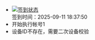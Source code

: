 - [![签到状态](https://github.com/womade/Cloud189-Actions/actions/workflows/main.yml/badge.svg?branch=main)](https://github.com/womade/Cloud189-Actions/actions/workflows/main.yml) <br> 签到时间：2025-09-11 18:37:50
- 开始执行帐号1
- 设备ID不存在，需要二次设备校验
